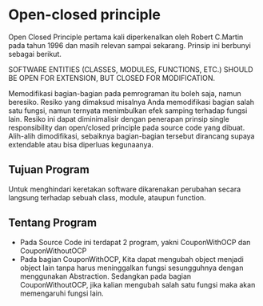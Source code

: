 # Open-closed principle

Open Closed Principle pertama kali diperkenalkan oleh Robert C.Martin pada tahun 1996 dan masih relevan sampai sekarang. Prinsip ini berbunyi sebagai berikut.

SOFTWARE ENTITIES (CLASSES, MODULES, FUNCTIONS, ETC.)
SHOULD BE OPEN FOR EXTENSION, BUT CLOSED FOR
MODIFICATION. 

Memodifikasi bagian-bagian pada pemrograman itu boleh saja, namun beresiko. Resiko yang dimaksud misalnya Anda memodifikasi bagian salah satu fungsi, namun ternyata menimbulkan efek samping terhadap fungsi lain. Resiko ini dapat diminimalisir dengan penerapan prinsip single responsibility dan open/closed principle pada source code yang dibuat. Alih-alih dimodifikasi, sebaiknya bagian-bagian tersebut dirancang supaya extendable atau bisa diperluas kegunaanya.


## Tujuan Program

Untuk menghindari keretakan software dikarenakan perubahan secara langsung terhadap sebuah class, module, ataupun function.

## Tentang Program

- Pada Source Code ini terdapat 2 program, yakni CouponWithOCP dan CouponWithoutOCP
- Pada bagian CouponWithOCP, Kita dapat mengubah object menjadi object lain tanpa harus meninggalkan fungsi sesungguhnya dengan menggunakan Abstraction. Sedangkan pada bagian CouponWithoutOCP, jika kalian mengubah salah satu fungsi maka akan memengaruhi fungsi lain.